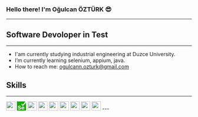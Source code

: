### Hello there! I'm Oğulcan ÖZTÜRK :sunglasses:
---

## Software Devoloper in Test
---
-  I'am currently studying industrial engineering at Duzce University.
-  I’m currently learning selenium, appium, java.
-  How to reach me: ogulcann.ozturk@gmail.com


## Skills
---

<img src= "https://camo.githubusercontent.com/b91ddb8e45652164fdb949ecaef6ec63e6653694f64e39e12b4c1efbf8b9f290/68747470733a2f2f313030306c6f676f732e6e65742f77702d636f6e74656e742f75706c6f6164732f323032302f30392f4a6176612d456d626c656d2d3230343878313238302e6a7067" width ="25" height ="25">
<img src= "https://raw.githubusercontent.com/github/explore/5b3600551e122a3277c2c5368af2ad5725ffa9a1/topics/selenium/selenium.png" width ="25" height ="25">
<img src= "https://camo.githubusercontent.com/d419f460d85cd64d7782f3c93049b7c94a60980f35ddf2c8c3f16f9465f0e226/68747470733a2f2f6c6f676f77696b692e6e65742f75706c6f6164732f6c6f676f2f612f61707069756d2e737667" width ="25" height ="25">
<img src= "https://camo.githubusercontent.com/3b71c0d7231914511a60544f239f745710fc19573e65ce3566ecac9b09f0deb4/68747470733a2f2f626c6f672e6a6574627261696e732e636f6d2f77702d636f6e74656e742f75706c6f6164732f323031392f30382f6c6f676f2e706e67" width ="25" height ="25">
<img src= "https://camo.githubusercontent.com/44253c95d179c7ade879ac1c9b1a7c40e41ee7ecb2e1f62104d2e46dd8092191/68747470733a2f2f6d7977697368626f6172642e636f6d2f7468756d62732f776973682f6b2f712f6a2f3130323078305f7469797962756e66657161786b6d74675f6a70675f346663322e6a7067" width ="25" height ="25">
<img src= "https://camo.githubusercontent.com/b9449fbfd8dcb414433e758526d8327546a13b068c7351dc097e00ffe80d8756/68747470733a2f2f6d69726f2e6d656469756d2e636f6d2f6d61782f3633312f312a7656466c4866666574366b63443463424e6f67567a512e706e67" width ="25" height ="25">
<img src= "https://camo.githubusercontent.com/2c0cbabd8eed88cf043f2de3023b107eb81db98686455feb83522a8c59b45465/68747470733a2f2f617661746172732e6d64732e79616e6465782e6e65742f693f69643d65343430346264343732363632363039326539313262356363643961396639372d343332323137382d696d616765732d7468756d6273266e3d3133" width ="25" height ="25">
<img src= "https://camo.githubusercontent.com/9181a9ee12ad02dca13694bb617073b744698768043f775dc94631b6a97a4645/68747470733a2f2f6d69726f2e6d656469756d2e636f6d2f6d61782f313430302f312a644f5a3259455570504f78694e47564d71362d4b5f672e6a706567" width ="25" height ="25">
<img src= "https://camo.githubusercontent.com/934ab20d3bfc30fddd8f71bea85db3a91c464a096a10f3e023e84e9e78e50bab/68747470733a2f2f6c6f676f2d646f776e6c6f61642e636f6d2f77702d636f6e74656e742f646174612f696d616765732f706e672f4d7953514c2d6c6f676f2e706e67" width ="25" height ="25">
---
